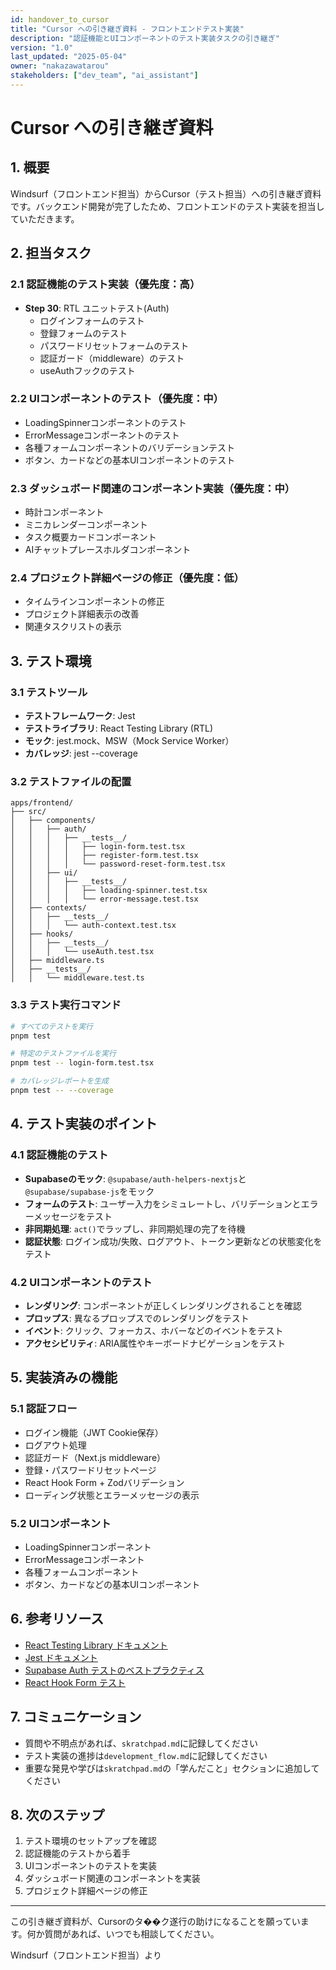 ```yaml
---
id: handover_to_cursor
title: "Cursor への引き継ぎ資料 - フロントエンドテスト実装"
description: "認証機能とUIコンポーネントのテスト実装タスクの引き継ぎ"
version: "1.0"
last_updated: "2025-05-04"
owner: "nakazawatarou"
stakeholders: ["dev_team", "ai_assistant"]
---
```


# Cursor への引き継ぎ資料

## 1. 概要

Windsurf（フロントエンド担当）からCursor（テスト担当）への引き継ぎ資料です。バックエンド開発が完了したため、フロントエンドのテスト実装を担当していただきます。

## 2. 担当タスク

### 2.1 認証機能のテスト実装（優先度：高）

- **Step 30**: RTL ユニットテスト(Auth)
  - ログインフォームのテスト
  - 登録フォームのテスト
  - パスワードリセットフォームのテスト
  - 認証ガード（middleware）のテスト
  - useAuthフックのテスト

### 2.2 UIコンポーネントのテスト（優先度：中）

- LoadingSpinnerコンポーネントのテスト
- ErrorMessageコンポーネントのテスト
- 各種フォームコンポーネントのバリデーションテスト
- ボタン、カードなどの基本UIコンポーネントのテスト

### 2.3 ダッシュボード関連のコンポーネント実装（優先度：中）

- 時計コンポーネント
- ミニカレンダーコンポーネント
- タスク概要カードコンポーネント
- AIチャットプレースホルダコンポーネント

### 2.4 プロジェクト詳細ページの修正（優先度：低）

- タイムラインコンポーネントの修正
- プロジェクト詳細表示の改善
- 関連タスクリストの表示

## 3. テスト環境

### 3.1 テストツール

- **テストフレームワーク**: Jest
- **テストライブラリ**: React Testing Library (RTL)
- **モック**: jest.mock、MSW（Mock Service Worker）
- **カバレッジ**: jest --coverage

### 3.2 テストファイルの配置

```
apps/frontend/
├── src/
│   ├── components/
│   │   ├── auth/
│   │   │   ├── __tests__/
│   │   │   │   ├── login-form.test.tsx
│   │   │   │   ├── register-form.test.tsx
│   │   │   │   └── password-reset-form.test.tsx
│   │   ├── ui/
│   │   │   ├── __tests__/
│   │   │   │   ├── loading-spinner.test.tsx
│   │   │   │   └── error-message.test.tsx
│   ├── contexts/
│   │   ├── __tests__/
│   │   │   └── auth-context.test.tsx
│   ├── hooks/
│   │   ├── __tests__/
│   │   │   └── useAuth.test.tsx
│   ├── middleware.ts
│   ├── __tests__/
│   │   └── middleware.test.ts
```

### 3.3 テスト実行コマンド

```bash
# すべてのテストを実行
pnpm test

# 特定のテストファイルを実行
pnpm test -- login-form.test.tsx

# カバレッジレポートを生成
pnpm test -- --coverage
```

## 4. テスト実装のポイント

### 4.1 認証機能のテスト

- **Supabaseのモック**: `@supabase/auth-helpers-nextjs`と`@supabase/supabase-js`をモック
- **フォームのテスト**: ユーザー入力をシミュレートし、バリデーションとエラーメッセージをテスト
- **非同期処理**: `act()`でラップし、非同期処理の完了を待機
- **認証状態**: ログイン成功/失敗、ログアウト、トークン更新などの状態変化をテスト

### 4.2 UIコンポーネントのテスト

- **レンダリング**: コンポーネントが正しくレンダリングされることを確認
- **プロップス**: 異なるプロップスでのレンダリングをテスト
- **イベント**: クリック、フォーカス、ホバーなどのイベントをテスト
- **アクセシビリティ**: ARIA属性やキーボードナビゲーションをテスト

## 5. 実装済みの機能

### 5.1 認証フロー

- ログイン機能（JWT Cookie保存）
- ログアウト処理
- 認証ガード（Next.js middleware）
- 登録・パスワードリセットページ
- React Hook Form + Zodバリデーション
- ローディング状態とエラーメッセージの表示

### 5.2 UIコンポーネント

- LoadingSpinnerコンポーネント
- ErrorMessageコンポーネント
- 各種フォームコンポーネント
- ボタン、カードなどの基本UIコンポーネント

## 6. 参考リソース

- [React Testing Library ドキュメント](https://testing-library.com/docs/react-testing-library/intro/)
- [Jest ドキュメント](https://jestjs.io/docs/getting-started)
- [Supabase Auth テストのベストプラクティス](https://supabase.com/docs/guides/auth/auth-helpers/nextjs#testing)
- [React Hook Form テスト](https://react-hook-form.com/advanced-usage#TestingForm)

## 7. コミュニケーション

- 質問や不明点があれば、`skratchpad.md`に記録してください
- テスト実装の進捗は`development_flow.md`に記録してください
- 重要な発見や学びは`skratchpad.md`の「学んだこと」セクションに追加してください

## 8. 次のステップ

1. テスト環境のセットアップを確認
2. 認証機能のテストから着手
3. UIコンポーネントのテストを実装
4. ダッシュボード関連のコンポーネントを実装
5. プロジェクト詳細ページの修正

---

この引き継ぎ資料が、Cursorのタ��ク遂行の助けになることを願っています。何か質問があれば、いつでも相談してください。

Windsurf（フロントエンド担当）より
